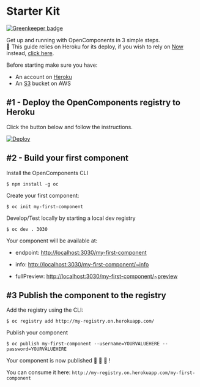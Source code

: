 # Starter Kit

[![Greenkeeper badge](https://badges.greenkeeper.io/opencomponents/get-started.svg)](https://greenkeeper.io/)

Get up and running with OpenComponents in 3 simple steps.
<br />💁 This guide relies on Heroku for its deploy, if you wish to rely on [Now](https://zeit.co/now) instead, [click here](README-NOW.md).


Before starting make sure you have:
- An account on [Heroku](https://signup.heroku.com/)
- An [S3](https://aws.amazon.com/s3) bucket on AWS

## #1 - Deploy the OpenComponents registry to Heroku

Click the button below and follow the instructions.

[![Deploy](https://www.herokucdn.com/deploy/button.svg)](https://heroku.com/deploy?template=https://github.com/aresobus/oc-starter-kit)

## #2 - Build your first component

Install the OpenComponents CLI

```
$ npm install -g oc
```

Create your first component:

```
$ oc init my-first-component
```

Develop/Test locally by starting a local dev registry

```
$ oc dev . 3030
```

Your component will be available at: 

- endpoint: [http://localhost:3030/my-first-component](http://localhost:3030/my-first-component)

- info: [http://localhost:3030/my-first-component/~info](http://localhost:3030/my-first-component/~info)

- fullPreview: [http://localhost:3030/my-first-component/~preview](http://localhost:3030/my-first-component/~preview)

## #3 Publish the component to the registry

Add the registry using the CLI:

```
$ oc registry add http://my-registry.on.herokuapp.com/
```

Publish your component

```
$ oc publish my-first-component --username=YOURVALUEHERE --password=YOURVALUEHERE
```

Your component is now published 🎉 🎉 🎉 !

You can consume it here: `http://my-registry.on.herokuapp.com/my-first-component`
